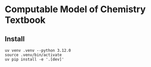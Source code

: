 # Computable Model of Chemistry Textbook

## Install

```
uv venv .venv --python 3.12.0
source .venv/bin/activate
uv pip install -e '.[dev]'
```
